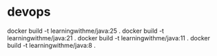 # devops

docker build -t learningwithme/java:25 .
docker build -t learningwithme/java:21 .
docker build -t learningwithme/java:11 .
docker build -t learningwithme/java:8 .

